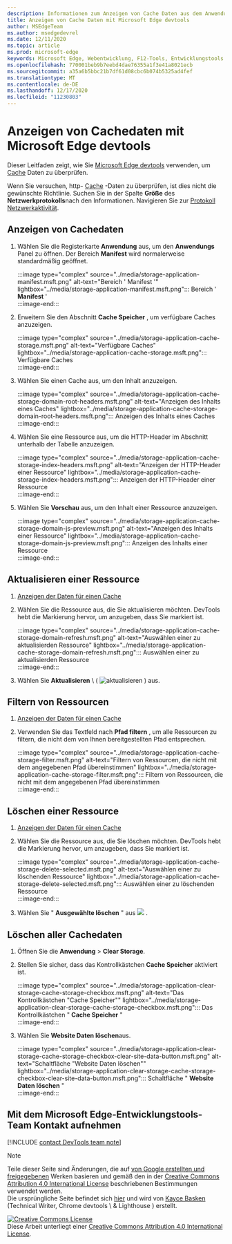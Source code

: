 ```yaml
---
description: Informationen zum Anzeigen von Cache Daten aus dem Anwendungs Panel von Microsoft Edge devtools
title: Anzeigen von Cache Daten mit Microsoft Edge devtools
author: MSEdgeTeam
ms.author: msedgedevrel
ms.date: 12/11/2020
ms.topic: article
ms.prod: microsoft-edge
keywords: Microsoft Edge, Webentwicklung, F12-Tools, Entwicklungstools
ms.openlocfilehash: 770001beb9b7eebd4dae76355a1f3e41a8021ecb
ms.sourcegitcommit: a35a6b5bbc21b7df61d08cbc6b074b5325ad4fef
ms.translationtype: MT
ms.contentlocale: de-DE
ms.lasthandoff: 12/17/2020
ms.locfileid: "11230803"
---
```

<!-- Copyright Kayce Basques 

   Licensed under the Apache License, Version 2.0 (the "License");
   you may not use this file except in compliance with the License.
   You may obtain a copy of the License at

       https://www.apache.org/licenses/LICENSE-2.0

   Unless required by applicable law or agreed to in writing, software
   distributed under the License is distributed on an "AS IS" BASIS,
   WITHOUT WARRANTIES OR CONDITIONS OF ANY KIND, either express or implied.
   See the License for the specific language governing permissions and
   limitations under the License.  -->

# Anzeigen von Cachedaten mit Microsoft Edge devtools  

Dieser Leitfaden zeigt, wie Sie [Microsoft Edge devtools][MicrosoftEdgeDevTools] verwenden, um [Cache][MDNCache] Daten zu überprüfen.  

Wenn Sie versuchen, http- [Cache][MDNHTTPCaching] -Daten zu überprüfen, ist dies nicht die gewünschte Richtlinie.  Suchen Sie in der Spalte **Größe** des **Netzwerkprotokolls**nach den Informationen.  Navigieren Sie zur [Protokoll Netzwerkaktivität][DevtoolsNetworkLogActivity].  

## Anzeigen von Cachedaten  

1.  Wählen Sie die Registerkarte **Anwendung** aus, um den **Anwendungs** Panel zu öffnen.  Der Bereich **Manifest** wird normalerweise standardmäßig geöffnet.  
    
    :::image type="complex" source="../media/storage-application-manifest.msft.png" alt-text="Bereich ' Manifest '" lightbox="../media/storage-application-manifest.msft.png":::
       Bereich ' **Manifest** '  
    :::image-end:::  
    
1.  Erweitern Sie den Abschnitt **Cache Speicher** , um verfügbare Caches anzuzeigen.  
    
    :::image type="complex" source="../media/storage-application-cache-storage.msft.png" alt-text="Verfügbare Caches" lightbox="../media/storage-application-cache-storage.msft.png":::
       Verfügbare Caches  
    :::image-end:::  
    
1.  Wählen Sie einen Cache aus, um den Inhalt anzuzeigen.  
    
    :::image type="complex" source="../media/storage-application-cache-storage-domain-root-headers.msft.png" alt-text="Anzeigen des Inhalts eines Caches" lightbox="../media/storage-application-cache-storage-domain-root-headers.msft.png":::
       Anzeigen des Inhalts eines Caches  
    :::image-end:::  
    
1.  Wählen Sie eine Ressource aus, um die HTTP-Header im Abschnitt unterhalb der Tabelle anzuzeigen.  
    
    :::image type="complex" source="../media/storage-application-cache-storage-index-headers.msft.png" alt-text="Anzeigen der HTTP-Header einer Ressource" lightbox="../media/storage-application-cache-storage-index-headers.msft.png":::
       Anzeigen der HTTP-Header einer Ressource  
    :::image-end:::  
    
1.  Wählen Sie **Vorschau** aus, um den Inhalt einer Ressource anzuzeigen.  
    
    :::image type="complex" source="../media/storage-application-cache-storage-domain-js-preview.msft.png" alt-text="Anzeigen des Inhalts einer Ressource" lightbox="../media/storage-application-cache-storage-domain-js-preview.msft.png":::
       Anzeigen des Inhalts einer Ressource  
    :::image-end:::  
    
## Aktualisieren einer Ressource  

1.  [Anzeigen der Daten für einen Cache](#view-cache-data)  
1.  Wählen Sie die Ressource aus, die Sie aktualisieren möchten.  DevTools hebt die Markierung hervor, um anzugeben, dass Sie markiert ist.  
    
    :::image type="complex" source="../media/storage-application-cache-storage-domain-refresh.msft.png" alt-text="Auswählen einer zu aktualisierden Ressource" lightbox="../media/storage-application-cache-storage-domain-refresh.msft.png":::
       Auswählen einer zu aktualisierden Ressource  
    :::image-end:::  
    
1.  Wählen Sie **Aktualisieren** \ ( ![ aktualisieren ][ImageRefreshIcon] \) aus.  
    
## Filtern von Ressourcen  

1.  [Anzeigen der Daten für einen Cache](#view-cache-data)  
1.  Verwenden Sie das Textfeld nach **Pfad filtern** , um alle Ressourcen zu filtern, die nicht dem von Ihnen bereitgestellten Pfad entsprechen.  
    
    :::image type="complex" source="../media/storage-application-cache-storage-filter.msft.png" alt-text="Filtern von Ressourcen, die nicht mit dem angegebenen Pfad übereinstimmen" lightbox="../media/storage-application-cache-storage-filter.msft.png":::
       Filtern von Ressourcen, die nicht mit dem angegebenen Pfad übereinstimmen  
    :::image-end:::  
    
## Löschen einer Ressource  

1.  [Anzeigen der Daten für einen Cache](#view-cache-data)  
1.  Wählen Sie die Ressource aus, die Sie löschen möchten.  DevTools hebt die Markierung hervor, um anzugeben, dass Sie markiert ist.  
    
    :::image type="complex" source="../media/storage-application-cache-storage-delete-selected.msft.png" alt-text="Auswählen einer zu löschenden Ressource" lightbox="../media/storage-application-cache-storage-delete-selected.msft.png":::
       Auswählen einer zu löschenden Ressource  
    :::image-end:::  
    
1.  Wählen Sie " **Ausgewählte löschen** " aus ![ ][ImageDeleteIcon] .  
    
## Löschen aller Cachedaten  

1.  Öffnen Sie die **Anwendung**  >  **Clear Storage**.  
1.  Stellen Sie sicher, dass das Kontrollkästchen **Cache Speicher** aktiviert ist.  
    
    :::image type="complex" source="../media/storage-application-clear-storage-cache-storage-checkbox.msft.png" alt-text="Das Kontrollkästchen "Cache Speicher"" lightbox="../media/storage-application-clear-storage-cache-storage-checkbox.msft.png":::
       Das Kontrollkästchen " **Cache Speicher** "  
    :::image-end:::  
    
1.  Wählen Sie **Website Daten löschen**aus.  
    
    :::image type="complex" source="../media/storage-application-clear-storage-cache-storage-checkbox-clear-site-data-button.msft.png" alt-text="Schaltfläche "Website Daten löschen"" lightbox="../media/storage-application-clear-storage-cache-storage-checkbox-clear-site-data-button.msft.png":::
       Schaltfläche " **Website Daten löschen** "  
    :::image-end:::  
    
## Mit dem Microsoft Edge-Entwicklungstools-Team Kontakt aufnehmen  

[!INCLUDE [contact DevTools team note](../includes/contact-devtools-team-note.md)]  

<!-- image links -->  

[ImageDeleteIcon]: ../media/delete-icon.msft.png  
[ImageRefreshIcon]: ../media/refresh-icon.msft.png  

<!-- links -->  

[MicrosoftEdgeDevTools]: ../../devtools-guide-chromium/index.md "Microsoft Edge (Chrom)-Entwicklertools | Microsoft docs"  
[DevtoolsNetworkLogActivity]: ../network/index.md#log-network-activity  "Protokoll Netzwerkaktivität | Microsoft docs"  

[MDNCache]: https://developer.mozilla.org/docs/Web/API/Cache "Cache | MDN"  
[MDNHTTPCaching]: https://developer.mozilla.org/docs/Web/HTTP/Caching "HTTP-Caching | MDN"  

> [!NOTE]
> Teile dieser Seite sind Änderungen, die auf [von Google erstellten und freigegebenen][GoogleSitePolicies] Werken basieren und gemäß den in der [Creative Commons Attribution 4.0 International License][CCA4IL] beschriebenen Bestimmungen verwendet werden.  
> Die ursprüngliche Seite befindet sich [hier](https://developers.google.com/web/tools/chrome-devtools/storage/cache) und wird von [Kayce Basken][KayceBasques] (Technical Writer, Chrome devtools \ & Lighthouse \) erstellt.  

[![Creative Commons License][CCby4Image]][CCA4IL]  
Diese Arbeit unterliegt einer [Creative Commons Attribution 4.0 International License][CCA4IL].  

[CCA4IL]: https://creativecommons.org/licenses/by/4.0  
[CCby4Image]: https://i.creativecommons.org/l/by/4.0/88x31.png  
[GoogleSitePolicies]: https://developers.google.com/terms/site-policies  
[KayceBasques]: https://developers.google.com/web/resources/contributors/kaycebasques  
